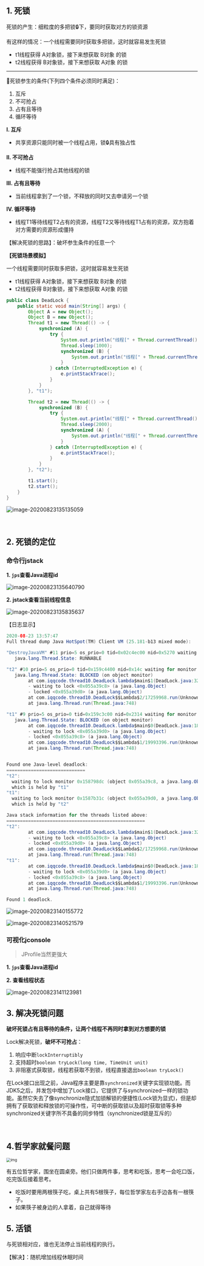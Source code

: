 ## 1. 死锁

死锁的产生：细粒度的多把锁🔒下，要同时获取对方的锁资源

有这样的情况：一个线程需要同时获取多把锁，这时就容易发生死锁

- t1线程获得 A对象锁，接下来想获取 B对象 的锁
- t2线程获得 B对象锁，接下来想获取 A对象 的锁

<hr>

🔗死锁参生的条件(下列四个条件必须同时满足)：

1. 互斥
2. 不可抢占
3. 占有且等待
4. 循环等待

**I. 互斥**

- 共享资源只能同时被一个线程占用，锁🔒具有独占性

**II. 不可抢占**

- 线程不能强行抢占其他线程的锁

**III. 占有且等待**

- 当前线程拿到了一个锁，不释放的同时又去申请另一个锁

**IV. 循环等待**

- 线程T1等待线程T2占有的资源，线程T2又等待线程T1占有的资源，双方抱着对方需要的资源形成僵持

【解决死锁的思路】：破坏参生条件的任意一个

**【死锁场景模拟】**

一个线程需要同时获取多把锁，这时就容易发生死锁

- t1线程获得 A对象锁，接下来想获取 B对象 的锁
- t2线程获得 B对象锁，接下来想获取 A对象 的锁

```java
public class DeadLock {
    public static void main(String[] args) {
        Object A = new Object();
        Object B = new Object();
        Thread t1 = new Thread(() -> {
            synchronized (A) {
                try {
                    System.out.println("线程[" + Thread.currentThread().getName()+"] 已获取A对象的锁...");
                    Thread.sleep(1000);
                    synchronized (B) {
                        System.out.println("线程[" + Thread.currentThread().getName()+"] 想要获取B对象的锁...");
                    }
                } catch (InterruptedException e) {
                    e.printStackTrace();
                }
            }
        }, "t1");

        Thread t2 = new Thread(() -> {
            synchronized (B) {
                try {
                    System.out.println("线程[" + Thread.currentThread().getName()+"] 已获取B对象的锁...");
                    Thread.sleep(2000);
                    synchronized (A) {
                        System.out.println("线程[" + Thread.currentThread().getName()+"] 想要获取B对象的锁...");
                    }
                } catch (InterruptedException e) {
                    e.printStackTrace();
                }
            }
        }, "t2");

        t1.start();
        t2.start();
    }
}

```

![image-20200823135135059](7.死锁及Lock锁体系.assets/image-20200823135135059.png)

<br>

## 2. 死锁的定位

### 命令行jstack

**1. `jps`查看Java进程id**

![image-20200823135640790](7.死锁及Lock锁体系.assets/image-20200823135640790.png)

**2. jstack查看当前线程信息**

![image-20200823135835637](7.死锁及Lock锁体系.assets/image-20200823135835637.png)

【日志显示】

```java
2020-08-23 13:57:47
Full thread dump Java HotSpot(TM) Client VM (25.181-b13 mixed mode):

"DestroyJavaVM" #11 prio=5 os_prio=0 tid=0x02c4ec00 nid=0x5270 waiting on condition [0x00000000]
   java.lang.Thread.State: RUNNABLE

"t2" #10 prio=5 os_prio=0 tid=0x159c4400 nid=0x14c waiting for monitor entry [0x1607f000]
   java.lang.Thread.State: BLOCKED (on object monitor)
        at com.iqqcode.thread10.DeadLock.lambda$main$1(DeadLock.java:32)
        - waiting to lock <0x055a39c8> (a java.lang.Object)
        - locked <0x055a39d0> (a java.lang.Object)
        at com.iqqcode.thread10.DeadLock$$Lambda$2/17259968.run(Unknown Source)
        at java.lang.Thread.run(Thread.java:748)

"t1" #9 prio=5 os_prio=0 tid=0x159c3c00 nid=0x2314 waiting for monitor entry [0x15fef000]
   java.lang.Thread.State: BLOCKED (on object monitor)
        at com.iqqcode.thread10.DeadLock.lambda$main$0(DeadLock.java:18)
        - waiting to lock <0x055a39d0> (a java.lang.Object)
        - locked <0x055a39c8> (a java.lang.Object)
        at com.iqqcode.thread10.DeadLock$$Lambda$1/19993396.run(Unknown Source)
        at java.lang.Thread.run(Thread.java:748)


Found one Java-level deadlock:
=============================
"t2":
  waiting to lock monitor 0x158798dc (object 0x055a39c8, a java.lang.Object),
  which is held by "t1"
"t1":
  waiting to lock monitor 0x1587b31c (object 0x055a39d0, a java.lang.Object),
  which is held by "t2"

Java stack information for the threads listed above:
===================================================
"t2":
        at com.iqqcode.thread10.DeadLock.lambda$main$1(DeadLock.java:32)
        - waiting to lock <0x055a39c8> (a java.lang.Object)
        - locked <0x055a39d0> (a java.lang.Object)
        at com.iqqcode.thread10.DeadLock$$Lambda$2/17259968.run(Unknown Source)
        at java.lang.Thread.run(Thread.java:748)
"t1":
        at com.iqqcode.thread10.DeadLock.lambda$main$0(DeadLock.java:18)
        - waiting to lock <0x055a39d0> (a java.lang.Object)
        - locked <0x055a39c8> (a java.lang.Object)
        at com.iqqcode.thread10.DeadLock$$Lambda$1/19993396.run(Unknown Source)
        at java.lang.Thread.run(Thread.java:748)

Found 1 deadlock.

```

![image-20200823140155772](7.死锁及Lock锁体系.assets/image-20200823140155772.png)

![image-20200823140521579](7.死锁及Lock锁体系.assets/image-20200823140521579.png)



### 可视化jconsole

> JProfile当然更强大

**1. `jps`查看Java进程id**

**2. 查看线程状态**

![image-20200823141123981](7.死锁及Lock锁体系.assets/image-20200823141123981.png)



## 3. 解决死锁问题

**破坏死锁占有且等待的条件，让两个线程不再同时拿到对方想要的锁**

Lock解决死锁，**破坏不可抢占**：

1. 响应中断`lockInterruptibly`
2. 支持超时`boolean tryLock(long time, TimeUnit unit)`
3. 非阻塞式获取锁，线程若获取不到锁，线程直接退出`boolean tryLock()`

在Lock接口出现之前，Java程序主要是靠`synchronized`关键字实现锁功能。而JDK5之后，并发包中增加了Lock接口，它提供了与synchronized一样的锁功能。虽然它失去了像synchronize隐式加锁解锁的便捷性(Lock锁为显式)，但是却拥有了获取锁和释放锁的可操作性，可中断的获取锁以及超时获取锁等多种synchronized关键字所不具备的同步特性（synchronized锁是互斥的）

<br>

## 4.哲学家就餐问题

<img src="7.死锁.assets/20200315203417226.png" alt="img" style="zoom:70%;" />

有五位哲学家，围坐在圆桌旁。他们只做两件事，思考和吃饭，思考一会吃口饭，吃完饭后接着思考。

- 吃饭时要用两根筷子吃，桌上共有5根筷子，每位哲学家左右手边各有一根筷子。
- 如果筷子被身边的人拿着，自己就得等待

## 5. 活锁

与死锁相对应，谁也无法停止当前线程的执行。

【解决】：随机增加线程休眠时间